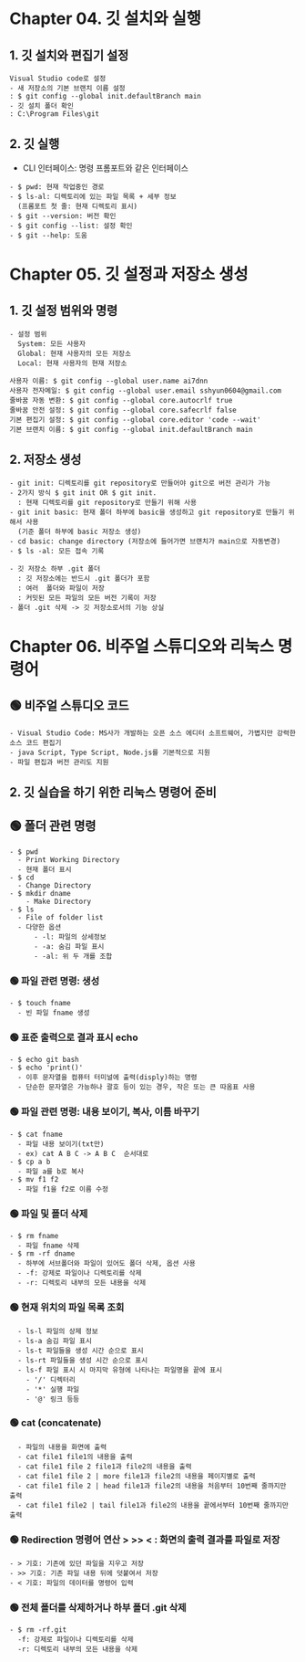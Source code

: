 # Chapter 04. 깃 설치와 실행
## 1. 깃 설치와 편집기 설정
```
Visual Studio code로 설정
- 새 저장소의 기본 브랜치 이름 설정
: $ git config --global init.defaultBranch main
- 깃 설치 폴더 확인
: C:\Program Files\git
```

## 2. 깃 실행
- CLI 인터페이스: 명령 프롬포트와 같은 인터페이스
```
- $ pwd: 현재 작업중인 경로
- $ ls-al: 디렉토리에 있는 파일 목록 + 세부 정보
  (프롬포트 첫 줄: 현재 디렉토리 표시)
- $ git --version: 버전 확인
- $ git config --list: 설정 확인
- $ git --help: 도움
```
# Chapter 05. 깃 설정과 저장소 생성
## 1. 깃 설정 범위와 명령
```
- 설정 범위
  System: 모든 사용자
  Global: 현재 사용자의 모든 저장소
  Local: 현재 사용자의 현재 저장소

사용자 이름: $ git config --global user.name ai7dnn
사용자 전자메일: $ git config --global user.email sshyun0604@gmail.com
줄바꿈 자동 변환: $ git config --global core.autocrlf true
줄바꿈 안전 설정: $ git config --global core.safecrlf false
기본 편집기 설정: $ git config --global core.editor 'code --wait'
기본 브랜치 이름: $ git config --global init.defaultBranch main
```
## 2. 저장소 생성
```
- git init: 디렉토리를 git repository로 만들어야 git으로 버전 관리가 가능
- 2가지 방식 $ git init OR $ git init.
  : 현재 디렉토리를 git repository로 만들기 위해 사용
- git init basic: 현재 폴더 하부에 basic을 생성하고 git repository로 만들기 위해서 사용
  (기준 폴더 하부에 basic 저장소 생성)
- cd basic: change directory (저장소에 들어가면 브랜치가 main으로 자동변경)
- $ ls -al: 모든 접속 기록
```
```
- 깃 저장소 하부 .git 폴더
  : 깃 저장소에는 반드시 .git 폴더가 포함
  : 여러  폴더와 파일이 저장
  : 커밋된 모든 파일의 모든 버전 기록이 저장
- 폴더 .git 삭제 -> 깃 저장소로서의 기능 상실
```
# Chapter 06. 비주얼 스튜디오와 리눅스 명령어
## 🟢 비주얼 스튜디오 코드
```
- Visual Studio Code: MS사가 개발하는 오픈 소스 에디터 소프트웨어, 가볍지만 강력한 소스 코드 편집기
- java Script, Type Script, Node.js를 기본적으로 지원
- 파일 편집과 버전 관리도 지원
```
## 2. 깃 실습을 하기 위한 리눅스 명령어 준비
## 🟢 폴더 관련 명령
```
- $ pwd
  - Print Working Directory 
  - 현재 폴더 표시
- $ cd
  - Change Directory
- $ mkdir dname
    - Make Directory
- $ ls
  - File of folder list
  - 다양한 옵션
      - -l: 파일의 상세정보
      - -a: 숨김 파일 표시
      - -al: 위 두 개를 조합
```
### 🟢 파일 관련 명령: 생성
```
- $ touch fname
  - 빈 파일 fname 생성
```
### 🟢 표준 출력으로 결과 표시 echo
```
- $ echo git bash
- $ echo 'print()'
  - 이후 문자열을 컴퓨터 터미널에 출력(disply)하는 명령
  - 단순한 문자열은 가능하나 괄호 등이 있는 경우, 작은 또는 큰 따옴표 사용
```
### 🟢 파일 관련 명령: 내용 보이기, 복사, 이름 바꾸기
```
- $ cat fname
  - 파일 내용 보이기(txt만)
  - ex) cat A B C -> A B C  순서대로
- $ cp a b
  - 파일 a를 b로 복사
- $ mv f1 f2
  - 파일 f1을 f2로 이름 수정
```
### 🟢 파일 및 폴더 삭제
```
- $ rm fname
  - 파일 fname 삭제
- $ rm -rf dname
  - 하부에 서브폴더와 파일이 있어도 폴더 삭제, 옵션 사용
  - -f: 강제로 파일이나 디렉토리를 삭제
  - -r: 디렉토리 내부의 모든 내용을 삭제
```
### 🟢 현재 위치의 파일 목록 조회
```
  - ls-l 파일의 상제 정보
  - ls-a 숨김 파일 표시
  - ls-t 파일들을 생성 시간 순으로 표시
  - ls-rt 파일들을 생성 시간 순으로 표시
  - ls-f 파일 표시 시 마지막 유형에 나타나는 파일명을 끝에 표시
    - '/' 디렉터리
    - '*' 실행 파일
    - '@' 링크 등등
```
### 🟢 cat (concatenate)
```
  - 파일의 내용을 화면에 출력
  - cat file1 file1의 내용을 출력
  - cat file1 file 2 file1과 file2의 내용을 출력
  - cat file1 file 2 | more file1과 file2의 내용을 페이지별로 출력
  - cat file1 file 2 | head file1과 file2의 내용을 처음부터 10번째 줄까지만 출력
  - cat file1 file2 | tail file1과 file2의 내용을 끝에서부터 10번째 줄까지만 출력
```
### 🟢  Redirection 명령어 연산 > >> < : 화면의 출력 결과를 파일로 저장  
```
- > 기호: 기존에 있던 파일을 지우고 저장
- >> 기호: 기존 파일 내용 뒤에 덧붙여서 저장
- < 기호: 파일의 데이터를 명령어 입력
```
### 🟢 전체 폴더를 삭제하거나 하부 폴더 .git 삭제
```
- $ rm -rf.git
  -f: 강제로 파일이나 디렉토리를 삭제
  -r: 디렉토리 내부의 모든 내용을 삭제
```
